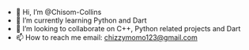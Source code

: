 - 👋 Hi, I’m @Chisom-Collins
- 🌱 I’m currently learning Python and Dart
- 💞️ I’m looking to collaborate on C++, Python related projects and Dart
- 📫 How to reach me email: chizzymomo123@gmail.com

<!---
Chisom-Collins/Chisom-Collins is a ✨ special ✨ repository because its `README.md` (this file) appears on your GitHub profile.
You can click the Preview link to take a look at your changes.
--->

